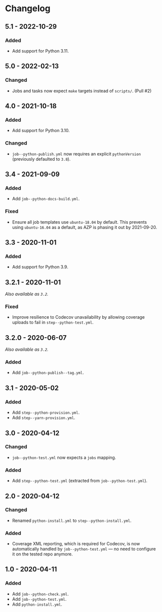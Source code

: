 # Changelog

## 5.1 - 2022-10-29

### Added

- Add support for Python 3.11.

## 5.0 - 2022-02-13

### Changed

- Jobs and tasks now expect `make` targets instead of `scripts/`. (Pull #2)

## 4.0 - 2021-10-18

### Added

- Add support for Python 3.10.

### Changed

- `job--python-publish.yml` now requires an explicit `pythonVersion` (previously defaulted to `3.8`).

## 3.4 - 2021-09-09

### Added

- Add `job--python-docs-build.yml`.

### Fixed

- Ensure all job templates use `ubuntu-18.04` by default. This prevents using `ubuntu-16.04` as a default, as AZP is phasing it out by 2021-09-20.

## 3.3 - 2020-11-01

### Added

- Add support for Python 3.9.

## 3.2.1 - 2020-11-01

_Also available as `3.2`._

### Fixed

- Improve resilience to Codecov unavailability by allowing coverage uploads to fail in `step--python-test.yml`.

## 3.2.0 - 2020-06-07

_Also available as `3.2`._

### Added

- Add `job--python-publish--tag.yml`.

## 3.1 - 2020-05-02

### Added

- Add `step--python-provision.yml`.
- Add `step--yarn-provision.yml`.

## 3.0 - 2020-04-12

### Changed

- `job--python-test.yml` now expects a `jobs` mapping.

### Added

- Add `step--python-test.yml` (extracted from `job--python-test.yml`).

## 2.0 - 2020-04-12

### Changed

- Renamed `python-install.yml` to `step--python-install.yml`.

### Added

- Coverage XML reporting, which is required for Codecov, is now automatically handled by `job--python-test.yml` — no need to configure it on the tested repo anymore.

## 1.0 - 2020-04-11

### Added

- Add `job--python-check.yml`.
- Add `job--python-test.yml`.
- Add `python-install.yml`.
